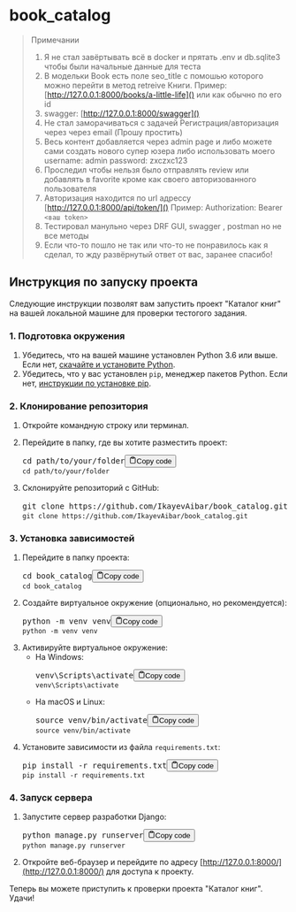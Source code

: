 # book_catalog

> Примечании
>
> 1. Я не стал завёртывать всё в docker и прятать .env и db.sqlite3 чтобы были начальные данные для теста
> 2. В модельки Book есть поле seo_title с помошью которого можно перейти в метод retreive Книги.
>    Пример: [http://127.0.0.1:8000/books/a-little-life]() или как обычно по его id
> 3. swagger:  [http://127.0.0.1:8000/swagger]()
> 4. Не стал заморачиваться с задачей Регистрация/авторизация через через email (Прошу простить)
> 5. Весь контент добавляется через admin page и либо можете сами создать нового супер юзера либо использовать моего
>    username: admin
>    password: zxczxc123
> 6. Проследил чтобы нельзя было отправлять review или добавлять в favorite кроме как своего авторизованного пользователя
> 7. Авторизация находится по url адрессу [http://127.0.0.1:8000/api/token/]()
>    Пример: Authorization: Bearer `<ваш token>`
> 8. Тестировал манульно через DRF GUI, swagger , postman но не все методы
> 9. Если что-то пошло не так или что-то не понравилось как я сделал, то жду развёрнутый ответ от вас, заранее спасибо!

## Инструкция по запуску проекта

Следующие инструкции позволят вам запустить проект "Каталог книг" на вашей локальной машине для проверки тестогого задания.

### 1. Подготовка окружения

1. Убедитесь, что на вашей машине установлен Python 3.6 или выше. Если нет, [скачайте и установите Python](https://www.python.org/downloads/).
2. Убедитесь, что у вас установлен `pip`, менеджер пакетов Python. Если нет, [инструкции по установке pip](https://pip.pypa.io/en/stable/installing/).

### 2. Клонирование репозитория

1. Откройте командную строку или терминал.
2. Перейдите в папку, где вы хотите разместить проект:

   <pre><div class="bg-black rounded-md mb-4"><div class="flex items-center relative text-gray-200 bg-gray-800 px-4 py-2 text-xs font-sans justify-between rounded-t-md"><span>cd path/to/your/folder</span><button class="flex ml-auto gap-2"><svg stroke="currentColor" fill="none" stroke-width="2" viewBox="0 0 24 24" stroke-linecap="round" stroke-linejoin="round" class="h-4 w-4" height="1em" width="1em" xmlns="http://www.w3.org/2000/svg"><path d="M16 4h2a2 2 0 0 1 2 2v14a2 2 0 0 1-2 2H6a2 2 0 0 1-2-2V6a2 2 0 0 1 2-2h2"></path><rect x="8" y="2" width="8" height="4" rx="1" ry="1"></rect></svg>Copy code</button></div><div class="p-4 overflow-y-auto"><code class="!whitespace-pre hljs language-bash">cd path/to/your/folder
   </code></div></div></pre>
3. Склонируйте репозиторий с GitHub:

   <pre><div class="bg-black rounded-md mb-4"><div class="flex items-center relative text-gray-200 bg-gray-800 px-4 py-2 text-xs font-sans justify-between rounded-t-md"><span>git clone https://github.com/IkayevAibar/book_catalog.git</span><button class="flex ml-auto gap-2"><svg stroke="currentColor" fill="none" stroke-width="2" viewBox="0 0 24 24" stroke-linecap="round" stroke-linejoin="round" class="h-4 w-4" height="1em" width="1em" xmlns="http://www.w3.org/2000/svg"><path d="M16 4h2a2 2 0 0 1 2 2v14a2 2 0 0 1-2 2H6a2 2 0 0 1-2-2V6a2 2 0 0 1 2-2h2"></path><rect x="8" y="2" width="8" height="4" rx="1" ry="1"></rect></svg>Copy code</button></div><div class="p-4 overflow-y-auto"><code class="!whitespace-pre hljs language-bash">git clone https://github.com/IkayevAibar/book_catalog.git
   </code></div></div></pre>

### 3. Установка зависимостей

1. Перейдите в папку проекта:
   <pre><div class="bg-black rounded-md mb-4"><div class="flex items-center relative text-gray-200 bg-gray-800 px-4 py-2 text-xs font-sans justify-between rounded-t-md"><span>cd book_catalog</span><button class="flex ml-auto gap-2"><svg stroke="currentColor" fill="none" stroke-width="2" viewBox="0 0 24 24" stroke-linecap="round" stroke-linejoin="round" class="h-4 w-4" height="1em" width="1em" xmlns="http://www.w3.org/2000/svg"><path d="M16 4h2a2 2 0 0 1 2 2v14a2 2 0 0 1-2 2H6a2 2 0 0 1-2-2V6a2 2 0 0 1 2-2h2"></path><rect x="8" y="2" width="8" height="4" rx="1" ry="1"></rect></svg>Copy code</button></div><div class="p-4 overflow-y-auto"><code class="!whitespace-pre hljs language-bash">cd book_catalog
   </code></div></div></pre>
2. Создайте виртуальное окружение (опционально, но рекомендуется):
   <pre><div class="bg-black rounded-md mb-4"><div class="flex items-center relative text-gray-200 bg-gray-800 px-4 py-2 text-xs font-sans justify-between rounded-t-md"><span>python -m venv venv</span><button class="flex ml-auto gap-2"><svg stroke="currentColor" fill="none" stroke-width="2" viewBox="0 0 24 24" stroke-linecap="round" stroke-linejoin="round" class="h-4 w-4" height="1em" width="1em" xmlns="http://www.w3.org/2000/svg"><path d="M16 4h2a2 2 0 0 1 2 2v14a2 2 0 0 1-2 2H6a2 2 0 0 1-2-2V6a2 2 0 0 1 2-2h2"></path><rect x="8" y="2" width="8" height="4" rx="1" ry="1"></rect></svg>Copy code</button></div><div class="p-4 overflow-y-auto"><code class="!whitespace-pre hljs language-bash">python -m venv venv
   </code></div></div></pre>
3. Активируйте виртуальное окружение:
   * На Windows:
     <pre><div class="bg-black rounded-md mb-4"><div class="flex items-center relative text-gray-200 bg-gray-800 px-4 py-2 text-xs font-sans justify-between rounded-t-md"><span>venv\Scripts\activate</span><button class="flex ml-auto gap-2"><svg stroke="currentColor" fill="none" stroke-width="2" viewBox="0 0 24 24" stroke-linecap="round" stroke-linejoin="round" class="h-4 w-4" height="1em" width="1em" xmlns="http://www.w3.org/2000/svg"><path d="M16 4h2a2 2 0 0 1 2 2v14a2 2 0 0 1-2 2H6a2 2 0 0 1-2-2V6a2 2 0 0 1 2-2h2"></path><rect x="8" y="2" width="8" height="4" rx="1" ry="1"></rect></svg>Copy code</button></div><div class="p-4 overflow-y-auto"><code class="!whitespace-pre hljs language-bash">venv\Scripts\activate
     </code></div></div></pre>
   * На macOS и Linux:
     <pre><div class="bg-black rounded-md mb-4"><div class="flex items-center relative text-gray-200 bg-gray-800 px-4 py-2 text-xs font-sans justify-between rounded-t-md"><span>source venv/bin/activate</span><button class="flex ml-auto gap-2"><svg stroke="currentColor" fill="none" stroke-width="2" viewBox="0 0 24 24" stroke-linecap="round" stroke-linejoin="round" class="h-4 w-4" height="1em" width="1em" xmlns="http://www.w3.org/2000/svg"><path d="M16 4h2a2 2 0 0 1 2 2v14a2 2 0 0 1-2 2H6a2 2 0 0 1-2-2V6a2 2 0 0 1 2-2h2"></path><rect x="8" y="2" width="8" height="4" rx="1" ry="1"></rect></svg>Copy code</button></div><div class="p-4 overflow-y-auto"><code class="!whitespace-pre hljs language-bash">source venv/bin/activate
     </code></div></div></pre>
4. Установите зависимости из файла `requirements.txt`:
   <pre><div class="bg-black rounded-md mb-4"><div class="flex items-center relative text-gray-200 bg-gray-800 px-4 py-2 text-xs font-sans justify-between rounded-t-md"><span>pip install -r requirements.txt</span><button class="flex ml-auto gap-2"><svg stroke="currentColor" fill="none" stroke-width="2" viewBox="0 0 24 24" stroke-linecap="round" stroke-linejoin="round" class="h-4 w-4" height="1em" width="1em" xmlns="http://www.w3.org/2000/svg"><path d="M16 4h2a2 2 0 0 1 2 2v14a2 2 0 0 1-2 2H6a2 2 0 0 1-2-2V6a2 2 0 0 1 2-2h2"></path><rect x="8" y="2" width="8" height="4" rx="1" ry="1"></rect></svg>Copy code</button></div><div class="p-4 overflow-y-auto"><code class="!whitespace-pre hljs language-bash">pip install -r requirements.txt
   </code></div></div></pre>

### 4. Запуск сервера

1. Запустите сервер разработки Django:
   <pre><div class="bg-black rounded-md mb-4"><div class="flex items-center relative text-gray-200 bg-gray-800 px-4 py-2 text-xs font-sans justify-between rounded-t-md"><span>python manage.py runserver</span><button class="flex ml-auto gap-2"><svg stroke="currentColor" fill="none" stroke-width="2" viewBox="0 0 24 24" stroke-linecap="round" stroke-linejoin="round" class="h-4 w-4" height="1em" width="1em" xmlns="http://www.w3.org/2000/svg"><path d="M16 4h2a2 2 0 0 1 2 2v14a2 2 0 0 1-2 2H6a2 2 0 0 1-2-2V6a2 2 0 0 1 2-2h2"></path><rect x="8" y="2" width="8" height="4" rx="1" ry="1"></rect></svg>Copy code</button></div><div class="p-4 overflow-y-auto"><code class="!whitespace-pre hljs language-bash">python manage.py runserver
   </code></div></div></pre>
2. Откройте веб-браузер и перейдите по адресу [http://127.0.0.1:8000/](http://127.0.0.1:8000/) для доступа к проекту.

Теперь вы можете приступить к проверки проекта "Каталог книг". Удачи!
